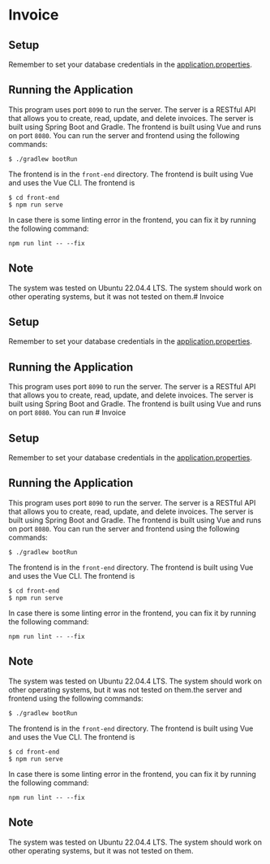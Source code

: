 # Invoice

## Setup

Remember to set your database credentials in the [application.properties](src/main/resources/application.properties).

## Running the Application

This program uses port `8090` to run the server. The server is a RESTful API that allows you to create, read, update,
and
delete invoices. The server is built using Spring Boot and Gradle. The frontend is built using Vue and runs on
port `8080`.
You can run the server and frontend using the following commands:

```shell
$ ./gradlew bootRun
````

The frontend is in the `front-end` directory. The frontend is built using Vue and uses the Vue CLI. The frontend is

```shell
$ cd front-end
$ npm run serve
```

In case there is some linting error in the frontend, you can fix it by running the following command:

```shell
npm run lint -- --fix
```

## Note

The system was tested on Ubuntu 22.04.4 LTS. The system should work on other operating systems, but it was not tested on
them.# Invoice

## Setup

Remember to set your database credentials in the [application.properties](src/main/resources/application.properties).

## Running the Application

This program uses port `8090` to run the server. The server is a RESTful API that allows you to create, read, update,
and
delete invoices. The server is built using Spring Boot and Gradle. The frontend is built using Vue and runs on
port `8080`.
You can run # Invoice

## Setup

Remember to set your database credentials in the [application.properties](src/main/resources/application.properties).

## Running the Application

This program uses port `8090` to run the server. The server is a RESTful API that allows you to create, read, update,
and
delete invoices. The server is built using Spring Boot and Gradle. The frontend is built using Vue and runs on
port `8080`.
You can run the server and frontend using the following commands:

```shell
$ ./gradlew bootRun
````

The frontend is in the `front-end` directory. The frontend is built using Vue and uses the Vue CLI. The frontend is

```shell
$ cd front-end
$ npm run serve
```

In case there is some linting error in the frontend, you can fix it by running the following command:

```shell
npm run lint -- --fix
```

## Note

The system was tested on Ubuntu 22.04.4 LTS. The system should work on other operating systems, but it was not tested on
them.the server and frontend using the following commands:

```shell
$ ./gradlew bootRun
````

The frontend is in the `front-end` directory. The frontend is built using Vue and uses the Vue CLI. The frontend is

```shell
$ cd front-end
$ npm run serve
```

In case there is some linting error in the frontend, you can fix it by running the following command:

```shell
npm run lint -- --fix
```

## Note

The system was tested on Ubuntu 22.04.4 LTS. The system should work on other operating systems, but it was not tested on
them.
